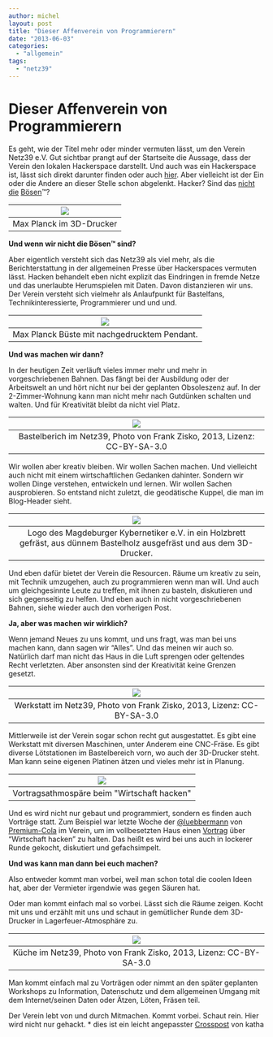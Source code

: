 ```yaml
---
author: michel
layout: post
title: "Dieser Affenverein von Programmierern"
date: "2013-06-03"
categories: 
  - "allgemein"
tags: 
  - "netz39"
---
```


# Dieser Affenverein von Programmierern

Es geht, wie der Titel mehr oder minder vermuten lässt, um den Verein Netz39 e.V. Gut sichtbar prangt auf der Startseite die Aussage, dass der Verein den lokalen Hackerspace darstellt. Und auch was ein Hackerspace ist, lässt sich direkt darunter finden oder auch [hier](http://de.wikipedia.org/wiki/Hackerspace). Aber vielleicht ist der Ein oder die Andere an dieser Stelle schon abgelenkt. Hacker? Sind das [nicht](http://de.wikipedia.org/wiki/Hacker) [die](http://www.spiegel.de/thema/hacker/) [Bösen](https://www.bsi-fuer-buerger.de/BSIFB/DE/GefahrenImNetz/Hacker/hacker_node.html)™?

| ![](https://cdn.netz39.de/img/post-img/2013/max-plank-3d-drucker.jpg) |
|:--:|
| Max Planck im 3D-Drucker | 

**Und wenn wir nicht die Bösen™ sind?**

Aber eigentlich versteht sich das Netz39 als viel mehr, als die Berichterstattung in der allgemeinen Presse über Hackerspaces vermuten lässt. Hacken behandelt eben nicht explizit das Eindringen in fremde Netze und das unerlaubte Herumspielen mit Daten. Davon distanzieren wir uns. Der Verein versteht sich vielmehr als Anlaufpunkt für Bastelfans, Technikinteressierte, Programmierer und und und.

| ![](https://cdn.netz39.de/img/post-img/2013/max-plank.jpg) |
|:--:|
| Max Planck Büste mit nachgedrucktem Pendant. | 

**Und was machen wir dann?**

In der heutigen Zeit verläuft vieles immer mehr und mehr in vorgeschriebenen Bahnen. Das fängt bei der Ausbildung oder der Arbeitswelt an und hört nicht nur bei der geplanten Obsoleszenz auf. In der 2-Zimmer-Wohnung kann man nicht mehr nach Gutdünken schalten und walten. Und für Kreativität bleibt da nicht viel Platz.

| ![](https://cdn.netz39.de/img/post-img/2013/bastelbereich.jpg) |
|:--:|
| Bastelberich im Netz39, Photo von Frank Zisko, 2013, Lizenz: CC-BY-SA-3.0 | 

Wir wollen aber kreativ bleiben. Wir wollen Sachen machen. Und vielleicht auch nicht mit einem wirtschaftlichen Gedanken dahinter. Sondern wir wollen Dinge verstehen, entwickeln und lernen. Wir wollen Sachen ausprobieren. So entstand nicht zuletzt, die geodätische Kuppel, die man im Blog-Header sieht.

| ![](https://cdn.netz39.de/img/post-img/2013/20130427-1806121-300x219.jpg) |
|:--:|
| Logo des Magdeburger Kybernetiker e.V. in ein Holzbrett gefräst, aus dünnem Bastelholz ausgefräst und aus dem 3D-Drucker. | 

Und eben dafür bietet der Verein die Resourcen. Räume um kreativ zu sein, mit Technik umzugehen, auch zu programmieren wenn man will. Und auch um gleichgesinnte Leute zu treffen, mit ihnen zu basteln, diskutieren und sich gegenseitig zu helfen. Und eben auch in nicht vorgeschriebenen Bahnen, siehe wieder auch den vorherigen Post.

**Ja, aber was machen wir wirklich?**

Wenn jemand Neues zu uns kommt, und uns fragt, was man bei uns machen kann, dann sagen wir “Alles”. Und das meinen wir auch so. Natürlich darf man nicht das Haus in die Luft sprengen oder geltendes Recht verletzten. Aber ansonsten sind der Kreativität keine Grenzen gesetzt.

| ![](https://cdn.netz39.de/img/post-img/2013/werkstatt.jpg) |
|:--:|
| Werkstatt im Netz39, Photo von Frank Zisko, 2013, Lizenz: CC-BY-SA-3.0 | 

Mittlerweile ist der Verein sogar schon recht gut ausgestattet. Es gibt eine Werkstatt mit diversen Maschinen, unter Anderem eine CNC-Fräse. Es gibt diverse Lötstationen im Bastelbereich vorn, wo auch der 3D-Drucker steht. Man kann seine eigenen Platinen ätzen und vieles mehr ist in Planung.

| ![](https://cdn.netz39.de/img/post-img/2013/20130523-1904471.jpg) |
|:--:|
| Vortragsathmospäre beim "Wirtschaft hacken" | 

Und es wird nicht nur gebaut und programmiert, sondern es finden auch Vorträge statt. Zum Beispiel war letzte Woche der [@luebbermann](https://twitter.com/luebbermann) von [Premium-Cola](http://www.premium-cola.de/) im Verein, um im vollbesetzten Haus einen [Vortrag](http://bambuser.com/v/3612860) über “Wirtschaft hacken” zu halten. Das heißt es wird bei uns auch in lockerer Runde gekocht, diskutiert und gefachsimpelt.

**Und was kann man dann bei euch machen?**

Also entweder kommt man vorbei, weil man schon total die coolen Ideen hat, aber der Vermieter irgendwie was gegen Säuren hat.

Oder man kommt einfach mal so vorbei. Lässt sich die Räume zeigen. Kocht mit uns und erzählt mit uns und schaut in gemütlicher Runde dem 3D-Drucker in Lagerfeuer-Atmosphäre zu.

| ![](https://cdn.netz39.de/img/post-img/2013/kueche.jpg) |
|:--:|
| Küche im Netz39, Photo von Frank Zisko, 2013, Lizenz: CC-BY-SA-3.0 |

Man kommt einfach mal zu Vorträgen oder nimmt an den später geplanten Workshops zu Information, Datenschutz und dem allgemeinen Umgang mit dem Internet/seinen Daten oder Ätzen, Löten, Fräsen teil.

Der Verein lebt von und durch Mitmachen. Kommt vorbei. Schaut rein. Hier wird nicht nur gehackt. \* dies ist ein leicht angepasster [Crosspost](http://www.andrelf.de/2013/05/30/dieser-affenverein-von-programmierern/) von katha
